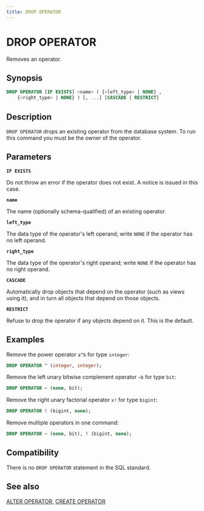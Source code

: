 ```yaml
---
title: DROP OPERATOR
---
```


# DROP OPERATOR

Removes an operator.

## Synopsis

```sql
DROP OPERATOR [IF EXISTS] <name> ( {<left_type> | NONE} , 
    {<right_type> | NONE} ) [, ...] [CASCADE | RESTRICT]
```

## Description

`DROP OPERATOR` drops an existing operator from the database system. To run this command you must be the owner of the operator.

## Parameters

**`IF EXISTS`**

Do not throw an error if the operator does not exist. A notice is issued in this case.

**`name`**

The name (optionally schema-qualified) of an existing operator.

**`left_type`**

The data type of the operator's left operand; write `NONE` if the operator has no left operand.

**`right_type`**

The data type of the operator's right operand; write `NONE` if the operator has no right operand.

**`CASCADE`**

Automatically drop objects that depend on the operator (such as views using it), and in turn all objects that depend on those objects.

**`RESTRICT`**

Refuse to drop the operator if any objects depend on it. This is the default.

## Examples

Remove the power operator `a^b` for type `integer`:

```sql
DROP OPERATOR ^ (integer, integer);
```

Remove the left unary bitwise complement operator `~b` for type `bit`:

```sql
DROP OPERATOR ~ (none, bit);
```

Remove the right unary factorial operator `x!` for type `bigint`:

```sql
DROP OPERATOR ! (bigint, none);
```

Remove multiple operators in one command:

```sql
DROP OPERATOR ~ (none, bit), ! (bigint, none);
```

## Compatibility

There is no `DROP OPERATOR` statement in the SQL standard.

## See also

[ALTER OPERATOR](/docs/sql-stmts/sql-stmt-alter-operator.md), [CREATE OPERATOR](/docs/sql-stmts/sql-stmt-create-operator.md)

